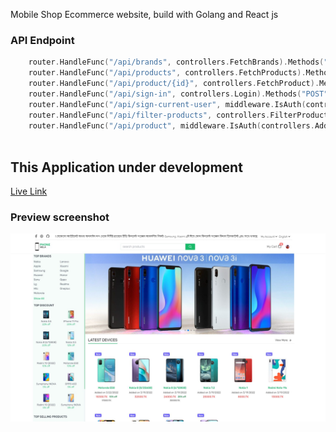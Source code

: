 Mobile Shop Ecommerce website, build with Golang and React js



### API Endpoint
```go
    router.HandleFunc("/api/brands", controllers.FetchBrands).Methods("GET")
	router.HandleFunc("/api/products", controllers.FetchProducts).Methods("GET")
	router.HandleFunc("/api/product/{id}", controllers.FetchProduct).Methods("GET")
	router.HandleFunc("/api/sign-in", controllers.Login).Methods("POST")
	router.HandleFunc("/api/sign-current-user", middleware.IsAuth(controllers.LoginCurrentUser)).Methods("GET")
	router.HandleFunc("/api/filter-products", controllers.FilterProduct).Methods("POST")
	router.HandleFunc("/api/product", middleware.IsAuth(controllers.AddProduct)).Methods("POST")
	
```

## This Application under development

[Live Link]("https://phone-mela.vercel.app")
### Preview screenshot

![preview-image](2022-03-19_020533.png)


[comment]: <> ([{"label":"Network","props":{"Speed":"HSPA 42.2/5.76 Mbps, LTE ","2G bands":"GSM 850 / 900 / 1800 / 1900 - SIM 1 & SIM 2","3G bands":"HSDPA 850 / 900 / 2100","4G bands":"LTE band 1&#40;2100&#41;, 2&#40;1900&#41;, 3&#40;1800&#41;, 4&#40;1700/2100&#41;, 5&#40;850&#41;, 7&#40;2600&#41;, 8&#40;900&#41;, 11&#40;1500&#41;, 12&#40;700&#41;, 13&#40;700&#41;, 17&#40;700&#41;, 18&#40;800&#41;, 19&#40;800&#41;, 20&#40;800&#41;, 21&#40;1500&#41;, 25&#40;1900&#41;, 26&#40;850&#41;, 28&#40;700&#41;, 29&#40;700&#41;, 30&#40;2300&#41;, 32&#40;1500&#41;, 34&#40;2000&#41;, 38&#40;2600&#41;, 39&#40;1900&#41;, 40&#40;2300&#41;, 41&#40;2500&#41;, 42&#40;3500&#41;, 46, 48, 66&#40;1700/2100&#41; - A2215 LTE band 1&#40;2100&#41;, 2&#40;1900&#41;, 3&#40;1800&#41;, 4&#40;1700/2100&#41;, 5&#40;850&#41;, 7&#40;2600&#41;, 8&#40;900&#41;, 12&#40;700&#41;, 13&#40;700&#41;, 14&#40;700&#41;, 17&#40;700&#41;, 18&#40;800&#41;, 19&#40;800&#41;, 20&#40;800&#41;, 25&#40;1900&#41;, 26&#40;850&#41;, 29&#40;700&#41;, 30&#40;2300&#41;, 34&#40;2000&#41;, 38&#40;2600&#41;, 39&#40;1900&#41;, 40&#40;2300&#41;, 41&#40;2500&#41;, 42&#40;3500&#41;, 46, 48, 66&#40;1700/2100&#41;, 71&#40;600&#41; - A2160 LTE band 1&#40;2100&#41;, 2&#40;1900&#41;, 3&#40;1800&#41;, 4&#40;1700/2100&#41;, 5&#40;850&#41;, 7&#40;2600&#41;, 8&#40;900&#41;, 12&#40;700&#41;, 13&#40;700&#41;, 14&#40;700&#41;, 17&#40;700&#41;, 18&#40;800&#41;, 19&#40;800&#41;, 20&#40;800&#41;, 25&#40;1900&#41;, 26&#40;850&#41;, 29&#40;700&#41;, 30&#40;2300&#41;, 34&#40;2000&#41;, 38&#40;2600&#41;, 39&#40;1900&#41;, 40&#40;2300&#41;, 41&#40;2500&#41;, 42&#40;3500&#41;, 46, 48, 66&#40;1700/2100&#41;, 71&#40;600&#41; - A2217","5G bands":"5, 8, 38, 40, 41","Technology":"GSM / HSPA / LTE"}},{"label":"LAUNCH","props":{"Status":"Available. Released 2021","Announced":"2021, August 20"}},{"label":"DISPLAY","props":{"Type":"Super Retina XDR OLED capacitive touchscreen","Display Colors":"16M Colors","Size":"6.51 inches, 102.3 cm2 &#40;~81.8% screen-to-body ratio&#41;","Resolution":"720 x 1600 pixels, 20:9 ratio","Pixel Density":"458 ppi &#40;pixels per inch&#41;","Touch Screen":"Yes","Display Protection":"Scratch-resistant glass, oleophobic coatin","Features":"800 nits\nDolby Vision\nHDR10\nWide color gamut\nTrue-tone\n120 Hz touch-sensing"}},{"label":"Hardware","props":{"CPU":"Apple A13 Bionic","RAM &#40;Memory&#41;":"Apple A13 Bionic","Internal Storage":"Apple A13 Bionic","Memory Card Slot":"Apple A13 Bionic","Sensors":"Apple A13 Bionic"}},{"label":"Software","props":{"Operating System":"iOS 13","User Interface":"YES"}},{"label":"Camera","props":{"Rear Camera":"108 MP &#40;wide&#41; + 12 MP &#40;telephoto&#41; + 12 MP &#40;ultrawide&#41;","Image":"4k","Video":"2160p@24/30/60fps, 1080p@30/60/120/240fps, HDR, stereo sound rec.","Flash":"Quad-LED dual-tone flash, HDR &#40;photo/panorama&#41;","Front Camera":"12 MP + TOF 3D camera"}},{"label":"Connectivity","props":{"SIM":"Nano SIM","Dual SIM":"Single SIM &#40;Nano-SIM and/or Electronic SIM card&#41; or Dual SIM &#40;Nano-SIM, dual stand-by&#41; - for China","Wi-fi":"Wi-Fi 802.11 a/b/g/n/ac/ax, dual-band, hotspot","USB":"2.0, proprietary reversible connector Type C","GPS":"Yes, with A-GPS, GLONASS, GALILEO, QZSS","NFC":"Depends on Country","Wireless Charging":"Yes","Headphone Jack":"Yes"}},{"label":"Battery","props":{"Capacity":"Li-Ion 5190 mAh battery + Fast battery charging 18W: 50% in 30 min + USB Power Delivery 2.0 + Qi wireless charging","Placement":"Non-removable"}}])

[comment]: <> (server raju)